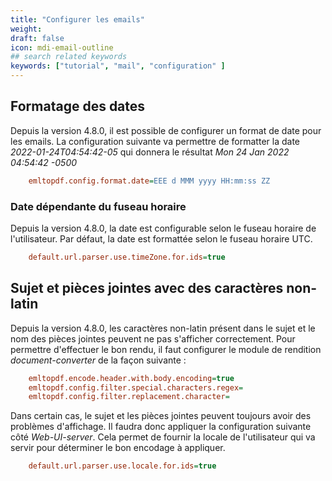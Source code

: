 ```yaml
---
title: "Configurer les emails"
weight: 
draft: false
icon: mdi-email-outline
## search related keywords
keywords: ["tutorial", "mail", "configuration" ]
---
```


## Formatage des dates

Depuis la version 4.8.0, il est possible de configurer un format de date pour les emails. La configuration suivante va permettre de formatter 
la date *2022-01-24T04:54:42-05* qui donnera le résultat *Mon 24 Jan 2022 04:54:42 -0500*


``` cfg
    emltopdf.config.format.date=EEE d MMM yyyy HH:mm:ss ZZ
```


### Date dépendante du fuseau horaire

Depuis la version 4.8.0, la date est configurable selon le fuseau horaire de l'utilisateur. Par défaut, la date est formattée selon le fuseau horaire UTC.


``` cfg
    default.url.parser.use.timeZone.for.ids=true
```



## Sujet et pièces jointes avec des caractères non-latin

Depuis la version 4.8.0, les caractères non-latin présent dans le sujet et le nom des pièces jointes peuvent ne pas s'afficher correctement. 
Pour permettre d'effectuer le bon rendu, il faut configurer le module de rendition *document-converter* de la façon suivante : 


``` cfg
    emltopdf.encode.header.with.body.encoding=true
    emltopdf.config.filter.special.characters.regex=
    emltopdf.config.filter.replacement.character=
```


Dans certain cas, le sujet et les pièces jointes peuvent toujours avoir des problèmes d'affichage. 
Il faudra donc appliquer la configuration suivante côté *Web-UI-server*. Cela permet de fournir la locale de l'utilisateur 
qui va servir pour déterminer le bon encodage à appliquer.


``` cfg
    default.url.parser.use.locale.for.ids=true
```

